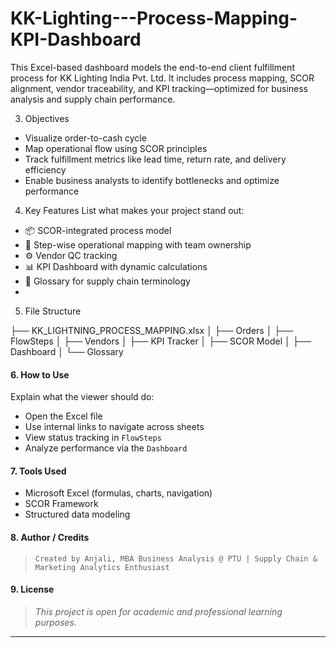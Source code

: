 # KK-Lighting---Process-Mapping-KPI-Dashboard

This Excel-based dashboard models the end-to-end client fulfillment process for KK Lighting India Pvt. Ltd. It includes process mapping, SCOR alignment, vendor traceability, and KPI tracking—optimized for business analysis and supply chain performance.

3. Objectives
- Visualize order-to-cash cycle
- Map operational flow using SCOR principles
- Track fulfillment metrics like lead time, return rate, and delivery efficiency
- Enable business analysts to identify bottlenecks and optimize performance

4. Key Features
List what makes your project stand out:
- 📦 SCOR-integrated process model
- 🔄 Step-wise operational mapping with team ownership
- ⚙️ Vendor QC tracking
- 📊 KPI Dashboard with dynamic calculations
- 📘 Glossary for supply chain terminology
- 
5. File Structure

├── KK_LIGHTNING_PROCESS_MAPPING.xlsx │   ├── Orders │   ├── FlowSteps │   ├── Vendors │   ├── KPI Tracker │   ├── SCOR Model │   ├── Dashboard │   └── Glossary

#### 6. **How to Use**
Explain what the viewer should do:
- Open the Excel file
- Use internal links to navigate across sheets
- View status tracking in `FlowSteps`
- Analyze performance via the `Dashboard`

#### 7. **Tools Used**
- Microsoft Excel (formulas, charts, navigation)
- SCOR Framework
- Structured data modeling

#### 8. **Author / Credits**
> `Created by Anjali, MBA Business Analysis @ PTU | Supply Chain & Marketing Analytics Enthusiast`


#### 9. **License**
> _This project is open for academic and professional learning purposes._

---


